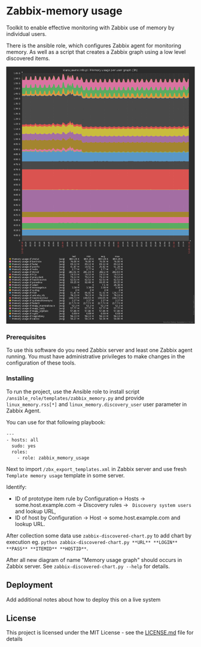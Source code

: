# Zabbix-memory usage

Toolkit to enable effective monitoring with Zabbix use of memory by individual users.

There is the ansible role, which configures Zabbix agent for monitoring memory. As well as a script that creates a Zabbix graph using a low level discovered items.

![Example graph](/example-graph.png?raw=true "Example graph")

### Prerequisites

To use this software do you need Zabbix server and least one Zabbix agent running. You must have administrative privileges to make changes in the configuration of these tools.

### Installing

To run the project, use the Ansible role to install script ``/ansible_role/templates/zabbix_memory.py`` and provide ``linux_memory.rss[*]`` and ``linux_memory.discovery_user`` user parameter in Zabbix Agent.

You can use for that following playbook:

```
---
- hosts: all
  sudo: yes
  roles:
    - role: zabbix_memory_usage
```

Next to import ``/zbx_export_templates.xml`` in Zabbix server and use fresh ``Template memory usage`` template in some server.

Identify: 
* ID of prototype item rule by Configuration-> Hosts -> some.host.example.com -> Discovery rules -> `` Discovery system users`` and lookup URL,
* ID of host by Configuration -> Host -> some.host.example.com and lookup URL. 

After collection some data use ``zabbix-discovered-chart.py`` to add chart by execution eg. ``python zabbix-discovered-chart.py **URL** **LOGIN** **PASS** **ITEMID** **HOSTID**``.

After all new diagram of name "Memory usage graph" should occurs in Zabbix server. See ``zabbix-discovered-chart.py --help`` for details.

## Deployment

Add additional notes about how to deploy this on a live system

## License

This project is licensed under the MIT License - see the [LICENSE.md](LICENSE.md) file for details


